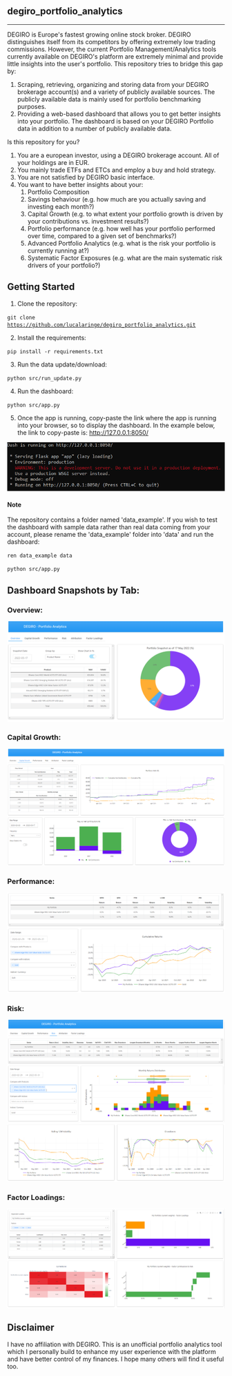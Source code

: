 degiro_portfolio_analytics
--------------------------------------------------------------------------------------------------------------------------------------------------------------------------------
--------------------------------------------------------------------------------------------------------------------------------------------------------------------------------
DEGIRO is Europe's fastest growing online stock broker. DEGIRO distinguishes itself from its competitors by offering extremely low trading commissions.
However, the current Portfolio Management/Analytics tools currently available on DEGIRO's platform are extremely minimal and provide little insights into the user's portfolio. 
This repository tries to bridge this gap by:

1. Scraping, retrieving, organizing and storing data from your DEGIRO brokerage account(s) and a variety of publicly available 
   sources. The publicly available data is mainly used for portfolio benchmarking purposes.
2. Providing a web-based dashboard that allows you to get better insights into your portfolio. The dashboard is based on your 
   DEGIRO Portfolio data in addition to a number of publicly available data.

Is this repository for you?
1. You are a european investor, using a DEGIRO brokerage account. All of your holdings are in EUR.
2. You mainly trade ETFs and ETCs and employ a buy and hold strategy.
3. You are not satisfied by DEGIRO basic interface.
4. You want to have better insights about your:
    1. Portfolio Composition
    2. Savings behaviour (e.g. how much are you actually saving and investing each month?)
    3. Capital Growth (e.g. to what extent your portfolio growth is driven by your contributions vs. investment results?)
    4. Portfolio performance (e.g. how well has your portfolio performed over time, compared to a given set of benchmarks?)
    5. Advanced Portfolio Analytics (e.g. what is the risk your portfolio is currently running at?)
    6. Systematic Factor Exposures (e.g. what are the main systematic risk drivers of your portfolio?)
    

## Getting Started
1. Clone the repository:

<code>git clone https://github.com/lucalaringe/degiro_portfolio_analytics.git</code>

2. Install the requirements:

<code>pip install -r requirements.txt</code>

3. Run the data update/download:

<code>python src/run_update.py</code>

4. Run the dashboard:

<code>python src/app.py</code>

5. Once the app is running, copy-paste the link where the app is running into your browser, so to display 
the dashboard. In the example below, the link to copy-paste is: http://127.0.0.1:8050/
   
![](./dashboard_snapshots/TerminalMessage.PNG)



#### Note
The repository contains a folder named 'data_example'. If you wish to test the dashboard with sample data rather than 
real data coming from your account, please rename the 'data_example' folder into 'data' and run the dashboard:

<code>ren data_example data</code>

<code>python src/app.py</code>


## Dashboard Snapshots by Tab:
### Overview:
![](./dashboard_snapshots/Overview.PNG)
### Capital Growth:
![](./dashboard_snapshots/CapitalGrowth.PNG)
### Performance:
![](./dashboard_snapshots/Performance.PNG)
### Risk:
![](./dashboard_snapshots/Risk(1).PNG)
![](./dashboard_snapshots/Risk(2).PNG)
### Factor Loadings:
![](./dashboard_snapshots/FactorLoadings.PNG)

## Disclaimer
I have no affiliation with DEGIRO. This is an unofficial portfolio analytics tool which I personally build to enhance my user experience with the platform and have better control of my finances. I hope many others will find it useful too.
